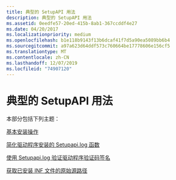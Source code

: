 ```yaml
---
title: 典型的 SetupAPI 用法
description: 典型的 SetupAPI 用法
ms.assetid: 0eedfe57-20ed-415b-8ab1-367ccddf4e27
ms.date: 04/20/2017
ms.localizationpriority: medium
ms.openlocfilehash: b1e118b9143f13b6dcaf41f7d5a90ea5089bb6b4
ms.sourcegitcommit: a97a623d64ddf573c760664be17778606e156cf5
ms.translationtype: MT
ms.contentlocale: zh-CN
ms.lasthandoff: 12/07/2019
ms.locfileid: "74907120"
---
```

# <a name="typical-setupapi-usage"></a>典型的 SetupAPI 用法





本部分包括下列主题：

[基本安装操作](basic-installation-operations.md)

[简化驱动程序安装的 Setupapi.log 函数](functions-that-simplify-driver-installation.md)

[使用 Setupapi.log 验证驱动程序验证码签名](using-setupapi-to-verify-driver-authenticode-signatures.md)

[获取已安装 INF 文件的原始源路径](obtaining-the-original-source-path-of-an-installed-inf-file.md)

 

 





